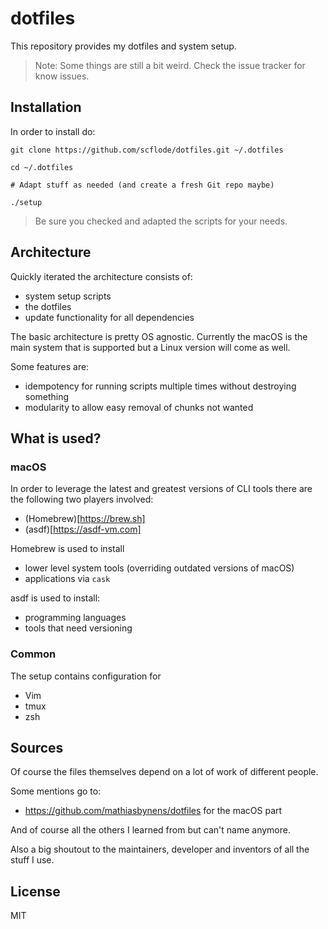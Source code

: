 # dotfiles

This repository provides my dotfiles and system setup.

> Note: Some things are still a bit weird. Check the issue tracker for know issues.

## Installation

In order to install do:

```
git clone https://github.com/scflode/dotfiles.git ~/.dotfiles

cd ~/.dotfiles

# Adapt stuff as needed (and create a fresh Git repo maybe)

./setup
```

> Be sure you checked and adapted the scripts for your needs.

## Architecture

Quickly iterated the architecture consists of:

- system setup scripts
- the dotfiles
- update functionality for all dependencies

The basic architecture is pretty OS agnostic. Currently the macOS is
the main system that is supported but a Linux version will come as well.

Some features are:

- idempotency for running scripts multiple times without destroying something
- modularity to allow easy removal of chunks not wanted

## What is used?

### macOS

In order to leverage the latest and greatest versions of CLI tools there
are the following two players involved:

- (Homebrew)[https://brew.sh]
- (asdf)[https://asdf-vm.com]

Homebrew is used to install

- lower level system tools (overriding outdated versions of macOS)
- applications via `cask`

asdf is used to install:

- programming languages
- tools that need versioning

### Common

The setup contains configuration for

- Vim
- tmux
- zsh

## Sources

Of course the files themselves depend on a lot of work of different people.

Some mentions go to:

- https://github.com/mathiasbynens/dotfiles for the macOS part

And of course all the others I learned from but can't name anymore.

Also a big shoutout to the maintainers, developer and inventors of all the
stuff I use.

## License

MIT
